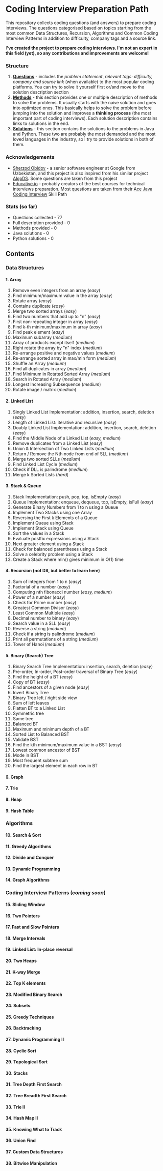 # Coding Interview Preparation Path
This repository collects coding questions (and answers) to prepare coding interviews. The questions categorised based on topics starting from the most common Data Structures, Recursion, Algorithms and Common Coding Interview Patterns in addition to difficulty, company tags and a source link.

**I've created the project to prepare coding interviews. I'm not an expert in this field (yet), so any contributions and improvements are welcome!**

### Structure 
1. [**Questions**](questions) - includes the *problem statement*, *relevant tags: difficulty, company and source link* (when available) to the most popular coding platforms. You can try to solve it yourself first or/and move to the solution description section
2. [**Methods**](methods) - this section provides one or multiple description of methods to solve the problems. It usually starts with the naive solution and goes into optimized ones. This basically helps to solve the problem before jumping into the solution and improves a **thinking process** (the most important part of coding interviews). Each solution description contains links to solutions in the end.
3. [**Solutions**](solutions) - this section contains the solutions to the problems in Java and Python. These two are probably the most demanded and the most loved languages in the industry, so I try to provide solutions in both of them. 

### Acknowledgements

- [Sherzod Obidov](https://sherxon.com) - a senior software engineer at Google from Uzbekistan, and this project is also inspired from his similar project [AlgoDS](https://github.com/sherxon/AlgoDS). Some questions are taken from this project
- [Educative.io](https://educative.io) - probably creators of the best courses for technical interviews preparation. Most questions are taken from their [Ace Java Coding Interview](https://www.educative.io/path/ace-java-coding-interview) Skill Path

### Stats (so far)
* Questions collected - 77
* Full description provided - 0 
* Methods provided - 0
* Java solutions - 0
* Python solutions - 0

## Contents 

### Data Structures

#### 1. Array
1. Remove even integers from an array (*easy*)
2. Find minimum/maximum value in the array (*easy*)
3. Rotate array (*easy*)
4. Contains duplicate (*easy*)
5. Merge two sorted arrays (*easy*)
6. Find two numbers that add up to "n" (*easy*)
7. First non-repeating integer in array (*easy*)
8. Find k-th minimum/maximum in array (*easy*)
9. Find peak element (*easy*)
10. Maximum subarray (*medium*)
11. Array of products except itself (*medium*)
12. Right rotate the array by "n" index (*medium*)
13. Re-arrange positive and negative values (*medium*)
14. Re-arrange sorted array in max/min form (*medium*)
15. Shuffle an Array (*medium*)
16. Find all duplicates in array (*medium*)
17. Find Minimum in Rotated Sorted Array (*medium*)
18. Search in Rotated Array (*medium*)
19. Longest Increasing Subsequence (*medium*)
20. Rotate image / matrix (*medium*)

#### 2. Linked List
1. Singly Linked List Implementation: addition, insertion, search, deletion (*easy*)
2. Length of Linked List: iterative and recursive (*easy*)
3. Doubly Linked List Implementation: addition, insertion, search, deletion (*easy*)
4. Find the Middle Node of a Linked List (*easy, medium*)
5. Remove duplicates from a Linked List (*easy*)
6. Union & Intersection of Two Linked Lists (*medium*)
7. Return / Remove the Nth node from end of SLL (*medium*)
8. Merge two sorted SLLs (*medium*)
9. Find Linked List Cycle (*medium*)
10. Check if DLL is palindrome (*medium*)
11. Merge k Sorted Lists (*hard*)

#### 3. Stack & Queue
1. Stack Implementation: push, pop, top, isEmpty (*easy*)
2. Queue Implementation: enqueue, dequeue, top, isEmpty, isFull (*easy*)
3. Generate Binary Numbers from 1 to n using a Queue 
4. Implement Two Stacks using one Array
5. Reversing the First k Elements of a Queue
6. Implement Queue using Stack 
7. Implement Stack using Queue
8. Sort the values in a Stack
9. Evaluate postfix expressions using a Stack
10. Next greater element using a Stack
11. Check for balanced parentheses using a Stack
12. Solve a celebrity problem using a Stack
13. Create a Stack where min() gives minimum in O(1) time

#### 4. Recursion (not DS, but better to learn here)
1. Sum of integers from 1 to n (*easy*)
2. Factorial of a number (*easy*)
3. Computing nth fibonacci number (*easy, medium*)
4. Power of a number (*easy*)
5. Check for Prime number (*easy*)
6. Greatest Common Divisor (*easy*)
7. Least Common Multiple (*easy*)
8. Decimal number to binary (*easy*)
9. Search value in a SLL (*easy*)
10. Reverse a string (*medium*)
11. Check if a string is palindrome (*medium*)
12. Print all permutations of a string (*medium*)
13. Tower of Hanoi (*medium*)

#### 5. Binary (Search) Tree
1. Binary Search Tree Implementation: insertion, search, deletion (*easy*)
2. Pre-order, In-order, Post-order traversal of Binary Tree (*easy*)
3. Find the height of a BT (*easy*)
4. Copy of BT (*easy*)
5. Find ancestors of a given node (*easy*)
6. Invert Binary Tree
7. Binary Tree left / right side view
8. Sum of left leaves 
9. Flatten BT to a Linked List
10. Symmetric tree 
11. Same tree
12. Balanced BT
13. Maximum and minimum depth of a BT
14. Sorted List to Balanced BST
15. Validate BST
16. Find the kth minimum/maximum value in a BST (*easy*)
17. Lowest common ancestor of BST 
18. Mode in BST
19. Most frequent subtree sum
20. Find the largest element in each row in BT

#### 6. Graph

#### 7. Trie

#### 8. Heap

#### 9. Hash Table


### Algorithms

#### 10. Search & Sort

#### 11. Greedy Algorithms

#### 12. Divide and Conquer

#### 13. Dynamic Programming

#### 14. Graph Algorithms


### Coding Interview Patterns (*coming soon*)

#### 15. Sliding Window

#### 16. Two Pointers

#### 17. Fast and Slow Pointers

#### 18. Merge Intervals

#### 19. Linked List: In-place reversal

#### 20. Two Heaps

#### 21. K-way Merge

#### 22. Top K elements

#### 23. Modified Binary Search

#### 24. Subsets

#### 25. Greedy Techniques

#### 26. Backtracking

#### 27. Dynamic Programming II

#### 28. Cyclic Sort

#### 29. Topological Sort

#### 30. Stacks

#### 31. Tree Depth First Search

#### 32. Tree Breadth First Search

#### 33. Trie II

#### 34. Hash Map II

#### 35. Knowing What to Track

#### 36. Union Find

#### 37. Custom Data Structures

#### 38. Bitwise Manipulation

